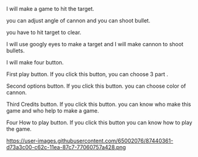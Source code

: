 I will make a game to hit the target.

you can adjust angle of cannon and you can shoot bullet. 

 you have to hit target to clear. 
 
I will use googly eyes to make a target and I will make cannon to shoot bullets.

I will make four button. 

First play button. If you click this button, you can choose 3 part .

Second options button. If you click this button. you can choose color of cannon.

Third Credits button. If you click this button. you can know who make this game and who help to make a game.

Four How to play button. If you click this button you can know how to play the game.

https://user-images.githubusercontent.com/65002076/87440361-d73a3c00-c62c-11ea-87c7-77060757a428.png
